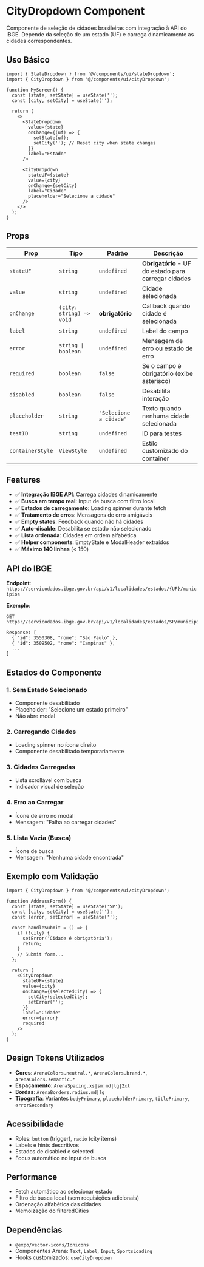 # CityDropdown Component

Componente de seleção de cidades brasileiras com integração à API do IBGE. Depende da seleção de um estado (UF) e carrega dinamicamente as cidades correspondentes.

## Uso Básico

```tsx
import { StateDropdown } from '@/components/ui/stateDropdown';
import { CityDropdown } from '@/components/ui/cityDropdown';

function MyScreen() {
  const [state, setState] = useState('');
  const [city, setCity] = useState('');

  return (
    <>
      <StateDropdown
        value={state}
        onChange={(uf) => {
          setState(uf);
          setCity(''); // Reset city when state changes
        }}
        label="Estado"
      />

      <CityDropdown
        stateUF={state}
        value={city}
        onChange={setCity}
        label="Cidade"
        placeholder="Selecione a cidade"
      />
    </>
  );
}
```

## Props

| Prop | Tipo | Padrão | Descrição |
|------|------|--------|-----------|
| `stateUF` | `string` | `undefined` | **Obrigatório** - UF do estado para carregar cidades |
| `value` | `string` | `undefined` | Cidade selecionada |
| `onChange` | `(city: string) => void` | **obrigatório** | Callback quando cidade é selecionada |
| `label` | `string` | `undefined` | Label do campo |
| `error` | `string \| boolean` | `undefined` | Mensagem de erro ou estado de erro |
| `required` | `boolean` | `false` | Se o campo é obrigatório (exibe asterisco) |
| `disabled` | `boolean` | `false` | Desabilita interação |
| `placeholder` | `string` | `"Selecione a cidade"` | Texto quando nenhuma cidade selecionada |
| `testID` | `string` | `undefined` | ID para testes |
| `containerStyle` | `ViewStyle` | `undefined` | Estilo customizado do container |

## Features

- ✅ **Integração IBGE API**: Carrega cidades dinamicamente
- ✅ **Busca em tempo real**: Input de busca com filtro local
- ✅ **Estados de carregamento**: Loading spinner durante fetch
- ✅ **Tratamento de erros**: Mensagens de erro amigáveis
- ✅ **Empty states**: Feedback quando não há cidades
- ✅ **Auto-disable**: Desabilita se estado não selecionado
- ✅ **Lista ordenada**: Cidades em ordem alfabética
- ✅ **Helper components**: EmptyState e ModalHeader extraídos
- ✅ **Máximo 140 linhas** (< 150)

## API do IBGE

**Endpoint**: `https://servicodados.ibge.gov.br/api/v1/localidades/estados/{UF}/municipios`

**Exemplo**:
```
GET https://servicodados.ibge.gov.br/api/v1/localidades/estados/SP/municipios

Response: [
  { "id": 3550308, "nome": "São Paulo" },
  { "id": 3509502, "nome": "Campinas" },
  ...
]
```

## Estados do Componente

### 1. Sem Estado Selecionado
- Componente desabilitado
- Placeholder: "Selecione um estado primeiro"
- Não abre modal

### 2. Carregando Cidades
- Loading spinner no ícone direito
- Componente desabilitado temporariamente

### 3. Cidades Carregadas
- Lista scrollável com busca
- Indicador visual de seleção

### 4. Erro ao Carregar
- Ícone de erro no modal
- Mensagem: "Falha ao carregar cidades"

### 5. Lista Vazia (Busca)
- Ícone de busca
- Mensagem: "Nenhuma cidade encontrada"

## Exemplo com Validação

```tsx
import { CityDropdown } from '@/components/ui/cityDropdown';

function AddressForm() {
  const [state, setState] = useState('SP');
  const [city, setCity] = useState('');
  const [error, setError] = useState('');

  const handleSubmit = () => {
    if (!city) {
      setError('Cidade é obrigatória');
      return;
    }
    // Submit form...
  };

  return (
    <CityDropdown
      stateUF={state}
      value={city}
      onChange={(selectedCity) => {
        setCity(selectedCity);
        setError('');
      }}
      label="Cidade"
      error={error}
      required
    />
  );
}
```

## Design Tokens Utilizados

- **Cores**: `ArenaColors.neutral.*`, `ArenaColors.brand.*`, `ArenaColors.semantic.*`
- **Espaçamento**: `ArenaSpacing.xs|sm|md|lg|2xl`
- **Bordas**: `ArenaBorders.radius.md|lg`
- **Tipografia**: Variantes `bodyPrimary`, `placeholderPrimary`, `titlePrimary`, `errorSecondary`

## Acessibilidade

- Roles: `button` (trigger), `radio` (city items)
- Labels e hints descritivos
- Estados de disabled e selected
- Focus automático no input de busca

## Performance

- Fetch automático ao selecionar estado
- Filtro de busca local (sem requisições adicionais)
- Ordenação alfabética das cidades
- Memoização do filteredCities

## Dependências

- `@expo/vector-icons/Ionicons`
- Componentes Arena: `Text`, `Label`, `Input`, `SportsLoading`
- Hooks customizados: `useCityDropdown`
